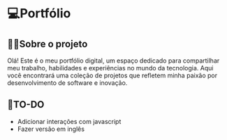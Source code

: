 # 💻Portfólio

## 👋🏼Sobre o projeto
 Olá! Este é o meu portfólio digital, um espaço dedicado para compartilhar meu trabalho, habilidades e experiências no mundo da tecnologia.
 Aqui você encontrará uma coleção de projetos que refletem minha paixão por desenvolvimento de software e inovação.

## 🔧TO-DO
- Adicionar interações com javascript
- Fazer versão em inglês
